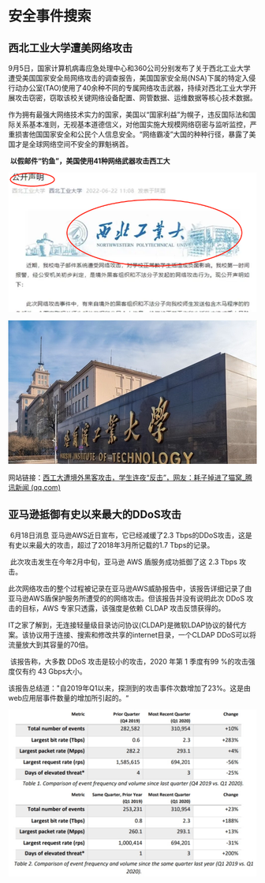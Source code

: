 # 安全事件搜索

## 西北工业大学遭美网络攻击

​	9月5日，国家计算机病毒应急处理中心和360公司分别发布了关于西北工业大学遭受美国国家安全局网络攻击的调查报告，美国国家安全局(NSA)下属的特定入侵行动办公室(TAO)使用了40余种不同的专属网络攻击武器，持续对西北工业大学开展攻击窃密，窃取该校关键网络设备配置、网管数据、运维数据等核心技术数据。

​	作为拥有最强大网络技术实力的国家，美国以“国家利益”为幌子，违反国际法和国际关系基本准则，无视基本道德信义，对他国实施大规模网络窃密与监听监控，严重损害他国国家安全和公民个人信息安全。“网络霸凌”大国的种种行径，暴露了美国才是全球网络空间不安全的罪魁祸首。

​	**以假邮件“钓鱼”，美国使用41种网络武器攻击西工大**

![img](imgs/1000.png)

![img](imgs/1000-16631624089993.jpeg)

网站链接：[西工大遭境外黑客攻击，学生连夜“反击”，网友：耗子掉进了猫窝_腾讯新闻 (qq.com)](https://new.qq.com/rain/a/20220625A0549400)



## 亚马逊抵御有史以来最大的DDoS攻击

​	6月18日消息 亚马逊AWS近日宣布，它已经减缓了2.3 Tbps的DDoS攻击，这是有史以来最大的攻击，超过了2018年3月所记载的1.7 Tbps的记录。

​	此次攻击发生在今年2月中旬，亚马逊 AWS 盾服务成功抵御了这 2.3 Tbps 攻击。

​	此次网络攻击的整个过程被记录在亚马逊AWS威胁报告中，该报告详细记录了由亚马逊AWS盾保护服务所遭受的的网络攻击。但该报告并没有说明此次 DDoS 攻击的目标，AWS 专家只透露，该强度是依赖 CLDAP 攻击反馈获得的。

​	IT之家了解到，无连接轻量级目录访问协议(CLDAP)是微软LDAP协议的替代方案。该协议用于连接、搜索和修改共享的internet目录，一个CLDAP DDoS可以将流量放大到其容量的70倍。

​	该报告称，大多数 DDoS 攻击是较小的攻击，2020 年第 1 季度有99 %的攻击强度仅有约 43 Gbps大小。

​	该报告总结道："自2019年Q1以来，探测到的攻击事件次数增加了23%。这是由web应用层事件数量的增加所引起的。“

![img](imgs/6923-ivffpcs2071688.jpg)